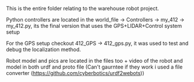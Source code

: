 This is the entire folder relating to the warehouse robot project.

Python controllers are located in the world_file -> Controllers -> my_412 -> my_412.py, its the final version that uses the GPS+LIDAR+Control system setup

For the GPS setup checkout 412_GPS -> 412_gps.py, it was used to test and debug the localization method.

Robot model and pics are located in the files too + video of the robot and model in both urdf and proto file (Can't gaurntee if they work i used a file converter (https://github.com/cyberbotics/urdf2webots))

